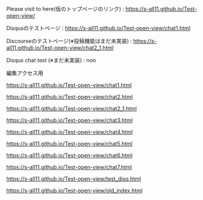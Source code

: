Please visit to here(仮のトップページのリンク) : https://s-all11.github.io/Test-open-view/

Disqusのテストページ : https://s-all11.github.io/Test-open-view/chat1.html

Discourseのテストページ(※投稿機能はまだ未実装) : https://s-all11.github.io/Test-open-view/chat2_1.html

Disqus chat test (※まだ未実装) : non

編集アクセス用

https://s-all11.github.io/Test-open-view/chat1.html

https://s-all11.github.io/Test-open-view/chat2.html

https://s-all11.github.io/Test-open-view/chat2_1.html

https://s-all11.github.io/Test-open-view/chat3.html

https://s-all11.github.io/Test-open-view/chat4.html

https://s-all11.github.io/Test-open-view/chat5.html

https://s-all11.github.io/Test-open-view/chat6.html

https://s-all11.github.io/Test-open-view/chat7.html

https://s-all11.github.io/Test-open-view/test_disq.html

https://s-all11.github.io/Test-open-view/old_index.html